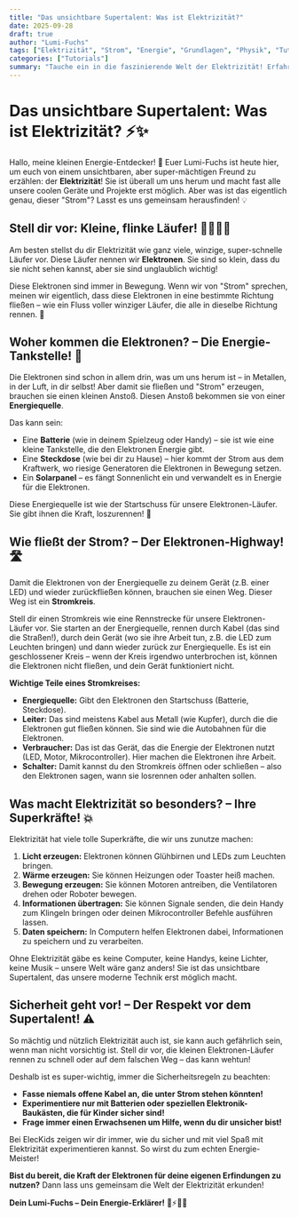 ```yaml
---
title: "Das unsichtbare Supertalent: Was ist Elektrizität?"
date: 2025-09-28
draft: true
author: "Lumi-Fuchs"
tags: ["Elektrizität", "Strom", "Energie", "Grundlagen", "Physik", "Tutorials"]
categories: ["Tutorials"]
summary: "Tauche ein in die faszinierende Welt der Elektrizität! Erfahre kinderleicht, was Strom ist, wie er fließt und warum er so wichtig für unsere Technik-Abenteuer ist."
---
```


# Das unsichtbare Supertalent: Was ist Elektrizität? ⚡✨

Hallo, meine kleinen Energie-Entdecker! 🦊 Euer Lumi-Fuchs ist heute hier, um euch von einem unsichtbaren, aber super-mächtigen Freund zu erzählen: der **Elektrizität**! Sie ist überall um uns herum und macht fast alle unsere coolen Geräte und Projekte erst möglich. Aber was ist das eigentlich genau, dieser "Strom"? Lasst es uns gemeinsam herausfinden! 💡

## Stell dir vor: Kleine, flinke Läufer! 🏃‍♀️🏃‍♂️

Am besten stellst du dir Elektrizität wie ganz viele, winzige, super-schnelle Läufer vor. Diese Läufer nennen wir **Elektronen**. Sie sind so klein, dass du sie nicht sehen kannst, aber sie sind unglaublich wichtig!

Diese Elektronen sind immer in Bewegung. Wenn wir von "Strom" sprechen, meinen wir eigentlich, dass diese Elektronen in eine bestimmte Richtung fließen – wie ein Fluss voller winziger Läufer, die alle in dieselbe Richtung rennen. 🌊

## Woher kommen die Elektronen? – Die Energie-Tankstelle! 🔋

Die Elektronen sind schon in allem drin, was um uns herum ist – in Metallen, in der Luft, in dir selbst! Aber damit sie fließen und "Strom" erzeugen, brauchen sie einen kleinen Anstoß. Diesen Anstoß bekommen sie von einer **Energiequelle**.

Das kann sein:
*   Eine **Batterie** (wie in deinem Spielzeug oder Handy) – sie ist wie eine kleine Tankstelle, die den Elektronen Energie gibt.
*   Eine **Steckdose** (wie bei dir zu Hause) – hier kommt der Strom aus dem Kraftwerk, wo riesige Generatoren die Elektronen in Bewegung setzen.
*   Ein **Solarpanel** – es fängt Sonnenlicht ein und verwandelt es in Energie für die Elektronen.

Diese Energiequelle ist wie der Startschuss für unsere Elektronen-Läufer. Sie gibt ihnen die Kraft, loszurennen! 💪

## Wie fließt der Strom? – Der Elektronen-Highway! 🛣️

Damit die Elektronen von der Energiequelle zu deinem Gerät (z.B. einer LED) und wieder zurückfließen können, brauchen sie einen Weg. Dieser Weg ist ein **Stromkreis**.

Stell dir einen Stromkreis wie eine Rennstrecke für unsere Elektronen-Läufer vor. Sie starten an der Energiequelle, rennen durch Kabel (das sind die Straßen!), durch dein Gerät (wo sie ihre Arbeit tun, z.B. die LED zum Leuchten bringen) und dann wieder zurück zur Energiequelle. Es ist ein geschlossener Kreis – wenn der Kreis irgendwo unterbrochen ist, können die Elektronen nicht fließen, und dein Gerät funktioniert nicht.

**Wichtige Teile eines Stromkreises:**
*   **Energiequelle:** Gibt den Elektronen den Startschuss (Batterie, Steckdose).
*   **Leiter:** Das sind meistens Kabel aus Metall (wie Kupfer), durch die die Elektronen gut fließen können. Sie sind wie die Autobahnen für die Elektronen.
*   **Verbraucher:** Das ist das Gerät, das die Energie der Elektronen nutzt (LED, Motor, Mikrocontroller). Hier machen die Elektronen ihre Arbeit.
*   **Schalter:** Damit kannst du den Stromkreis öffnen oder schließen – also den Elektronen sagen, wann sie losrennen oder anhalten sollen.

## Was macht Elektrizität so besonders? – Ihre Superkräfte! 💥

Elektrizität hat viele tolle Superkräfte, die wir uns zunutze machen:

1.  **Licht erzeugen:** Elektronen können Glühbirnen und LEDs zum Leuchten bringen.
2.  **Wärme erzeugen:** Sie können Heizungen oder Toaster heiß machen.
3.  **Bewegung erzeugen:** Sie können Motoren antreiben, die Ventilatoren drehen oder Roboter bewegen.
4.  **Informationen übertragen:** Sie können Signale senden, die dein Handy zum Klingeln bringen oder deinen Mikrocontroller Befehle ausführen lassen.
5.  **Daten speichern:** In Computern helfen Elektronen dabei, Informationen zu speichern und zu verarbeiten.

Ohne Elektrizität gäbe es keine Computer, keine Handys, keine Lichter, keine Musik – unsere Welt wäre ganz anders! Sie ist das unsichtbare Supertalent, das unsere moderne Technik erst möglich macht.

## Sicherheit geht vor! – Der Respekt vor dem Supertalent! ⚠️

So mächtig und nützlich Elektrizität auch ist, sie kann auch gefährlich sein, wenn man nicht vorsichtig ist. Stell dir vor, die kleinen Elektronen-Läufer rennen zu schnell oder auf dem falschen Weg – das kann wehtun!

Deshalb ist es super-wichtig, immer die Sicherheitsregeln zu beachten:
*   **Fasse niemals offene Kabel an, die unter Strom stehen könnten!**
*   **Experimentiere nur mit Batterien oder speziellen Elektronik-Baukästen, die für Kinder sicher sind!**
*   **Frage immer einen Erwachsenen um Hilfe, wenn du dir unsicher bist!**

Bei ElecKids zeigen wir dir immer, wie du sicher und mit viel Spaß mit Elektrizität experimentieren kannst. So wirst du zum echten Energie-Meister!

**Bist du bereit, die Kraft der Elektronen für deine eigenen Erfindungen zu nutzen?** Dann lass uns gemeinsam die Welt der Elektrizität erkunden!

**Dein Lumi-Fuchs – Dein Energie-Erklärer!** 🦊⚡💡🔌


